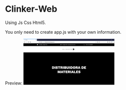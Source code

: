 # Clinker-Web

Using Js Css Html5.

You only need to create app.js with your own information.

Preview:
<img height="150" src="https://github.com/marcosicp/clinker-web/blob/master/public/views/images/clinker%20screenshot.PNG">
